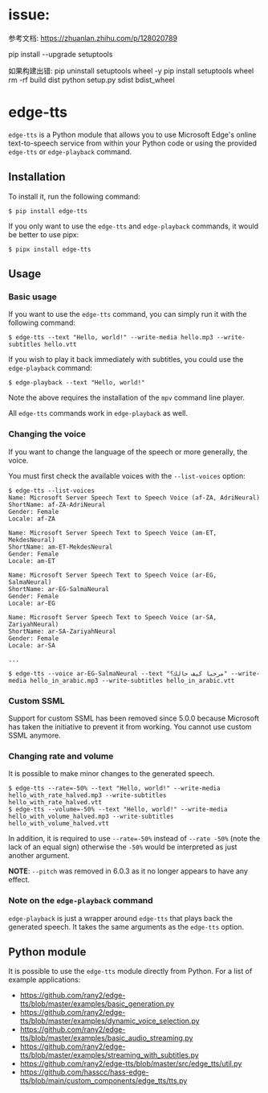 # issue:

参考文档:
https://zhuanlan.zhihu.com/p/128020789

pip install --upgrade setuptools

如果构建出错:
pip uninstall setuptools wheel -y
pip install setuptools wheel
rm -rf build dist
python setup.py sdist bdist_wheel


# edge-tts

`edge-tts` is a Python module that allows you to use Microsoft Edge's online text-to-speech service from within your Python code or using the provided `edge-tts` or `edge-playback` command.

## Installation

To install it, run the following command:

    $ pip install edge-tts

If you only want to use the `edge-tts` and `edge-playback` commands, it would be better to use pipx:

    $ pipx install edge-tts

## Usage

### Basic usage

If you want to use the `edge-tts` command, you can simply run it with the following command:

    $ edge-tts --text "Hello, world!" --write-media hello.mp3 --write-subtitles hello.vtt

If you wish to play it back immediately with subtitles, you could use the `edge-playback` command:

    $ edge-playback --text "Hello, world!"

Note the above requires the installation of the `mpv` command line player.

All `edge-tts` commands work in `edge-playback` as well.

### Changing the voice

If you want to change the language of the speech or more generally, the voice. 

You must first check the available voices with the `--list-voices` option:

    $ edge-tts --list-voices
    Name: Microsoft Server Speech Text to Speech Voice (af-ZA, AdriNeural)
    ShortName: af-ZA-AdriNeural
    Gender: Female
    Locale: af-ZA

    Name: Microsoft Server Speech Text to Speech Voice (am-ET, MekdesNeural)
    ShortName: am-ET-MekdesNeural
    Gender: Female
    Locale: am-ET

    Name: Microsoft Server Speech Text to Speech Voice (ar-EG, SalmaNeural)
    ShortName: ar-EG-SalmaNeural
    Gender: Female
    Locale: ar-EG

    Name: Microsoft Server Speech Text to Speech Voice (ar-SA, ZariyahNeural)
    ShortName: ar-SA-ZariyahNeural
    Gender: Female
    Locale: ar-SA

    ...

    $ edge-tts --voice ar-EG-SalmaNeural --text "مرحبا كيف حالك؟" --write-media hello_in_arabic.mp3 --write-subtitles hello_in_arabic.vtt

### Custom SSML

Support for custom SSML has been removed since 5.0.0 because Microsoft has taken the initiative to prevent it from working. You cannot use custom SSML anymore.

### Changing rate and volume

It is possible to make minor changes to the generated speech.

    $ edge-tts --rate=-50% --text "Hello, world!" --write-media hello_with_rate_halved.mp3 --write-subtitles hello_with_rate_halved.vtt
    $ edge-tts --volume=-50% --text "Hello, world!" --write-media hello_with_volume_halved.mp3 --write-subtitles hello_with_volume_halved.vtt

In addition, it is required to use `--rate=-50%` instead of `--rate -50%` (note the lack of an equal sign) otherwise the `-50%` would be interpreted as just another argument.

**NOTE**: `--pitch` was removed in 6.0.3 as it no longer appears to have any effect.

### Note on the `edge-playback` command

`edge-playback` is just a wrapper around `edge-tts` that plays back the generated speech. It takes the same arguments as the `edge-tts` option.

## Python module

It is possible to use the `edge-tts` module directly from Python. For a list of example applications:

* https://github.com/rany2/edge-tts/blob/master/examples/basic_generation.py
* https://github.com/rany2/edge-tts/blob/master/examples/dynamic_voice_selection.py
* https://github.com/rany2/edge-tts/blob/master/examples/basic_audio_streaming.py
* https://github.com/rany2/edge-tts/blob/master/examples/streaming_with_subtitles.py
* https://github.com/rany2/edge-tts/blob/master/src/edge_tts/util.py
* https://github.com/hasscc/hass-edge-tts/blob/main/custom_components/edge_tts/tts.py
